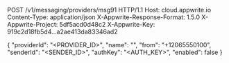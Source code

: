 POST /v1/messaging/providers/msg91 HTTP/1.1
Host: cloud.appwrite.io
Content-Type: application/json
X-Appwrite-Response-Format: 1.5.0
X-Appwrite-Project: 5df5acd0d48c2
X-Appwrite-Key: 919c2d18fb5d4...a2ae413da83346ad2

{
  "providerId": "<PROVIDER_ID>",
  "name": "<NAME>",
  "from": "+12065550100",
  "senderId": "<SENDER_ID>",
  "authKey": "<AUTH_KEY>",
  "enabled": false
}
